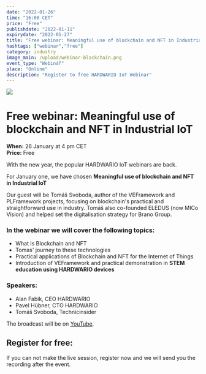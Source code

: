 ```yaml
---
date: "2022-01-26"
time: "16:00 CET"
price: "Free"
publishdate: "2022-01-11"
expirydate: "2022-01-27"
title: "Free webinar: Meaningful use of blockchain and NFT in Industrial IoT"
hashtags: ["webinar","free"]
category: industry
image_main: /upload/webinar-blockchain.png
event_type: "Webinář"
place: "Online"
description: "Register to free HARDWARIO IoT Webinar"
---
```


<div class = "row">
<div class = "col pr-30 font-17 font-lnh30">
<img class = "w-100" src = "/upload/webinar-blockchain.png"/>
<h1 class="font-weight-black font-36 font-md-46 pb-20 pb-md-30 font-md-lnh48 d-none" style = "">Free webinar: Meaningful use of blockchain and NFT in Industrial IoT</h1>

<p class = "pt-15 pb-15">
<strong>When:</strong> 26 January at 4 pm CET<br/>
<strong>Price:</strong> Free</p>

<p class = "pb-15">With the new year, the popular HARDWARIO IoT webinars are back.</p>

<p class = "pb-25">For January one, we have chosen <strong>Meaningful use of blockchain and NFT in Industrial IoT</strong></p> 

<p class = "pb-25">Our guest will be Tomáš Svoboda, author of the VEFramework and PLFramework projects, focusing on blockchain's practical and straightforward use in industry. Tomáš also co-founded ELEDUS (now MICo Vision) and helped set the digitalisation strategy for Brano Group.</p>

<h3 class = "font-weight-bold font-20 pb-10">In the webinar we will cover the following topics:</h3>
<ul class = "pb-15">
<li class = "pb-0">What is Blockchain and NFT</li>
<li class = "pb-0">Tomas' journey to these technologies</li>
<li class = "pb-0">Practical applications of Blockchain and NFT for the Internet of Things</li>
<li class = "pb-0">Introduction of VEFramework and practical demonstration in <strong>STEM education using HARDWARIO devices</strong></li>
</ul>

<h3 class = "font-weight-bold font-20 pb-10">Speakers:</h3>
<ul class = "pb-15">
<li class = "pb-0">Alan Fabik, CEO HARDWARIO</li>
<li class = "pb-0">Pavel Hübner, CTO HARDWARIO</li>
<li class = "pb-0">Tomáš Svoboda, Technicinsider</li>
</ul>

<p>The broadcast will be on <a target = "_blank" href = "https://www.youtube.com/hardwario/">YouTube</a>.

</div>
<div class = "col-12 col-md-5">
<div class = "px-10 py-20 mb-20 shadow">
<h2 class = "font-weight-black font-24 font-md-24 mb-20">Register for free:</h2>
<script charset="utf-8" type="text/javascript" src="//js.hsforms.net/forms/shell.js"></script>
<script>
jQuery(window).scroll(function() {
if (!jQuery('.hbspt-form').length) {
hbspt.forms.create({
    portalId: "5453210",
    formId: "065ae2c2-4929-4e07-bb56-9143c83ce112"
});
}
});
</script>
<p class = "font-14 font-lnh16">If you can not make the live session, register now and we will send you the recording after the event.</p>
</div>
</div>
</div>
